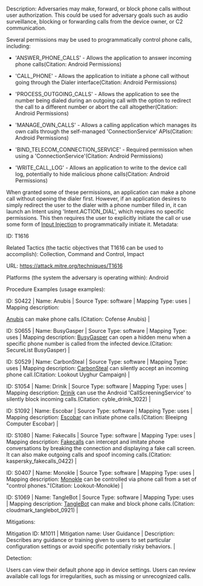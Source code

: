 Description: Adversaries may make, forward, or block phone calls without user authorization. This could be used for adversary goals such as audio surveillance, blocking or forwarding calls from the device owner, or C2 communication.

Several permissions may be used to programmatically control phone calls, including:

* 'ANSWER_PHONE_CALLS' - Allows the application to answer incoming phone calls(Citation: Android Permissions)

* 'CALL_PHONE' - Allows the application to initiate a phone call without going through the Dialer interface(Citation: Android Permissions)

* 'PROCESS_OUTGOING_CALLS' - Allows the application to see the number being dialed during an outgoing call with the option to redirect the call to a different number or abort the call altogether(Citation: Android Permissions)

* 'MANAGE_OWN_CALLS' - Allows a calling application which manages its own calls through the self-managed 'ConnectionService' APIs(Citation: Android Permissions)

* 'BIND_TELECOM_CONNECTION_SERVICE' - Required permission when using a 'ConnectionService'(Citation: Android Permissions)

* 'WRITE_CALL_LOG' - Allows an application to write to the device call log, potentially to hide malicious phone calls(Citation: Android Permissions)

When granted some of these permissions, an application can make a phone call without opening the dialer first. However, if an application desires to simply redirect the user to the dialer with a phone number filled in, it can launch an Intent using 'Intent.ACTION_DIAL', which requires no specific permissions. This then requires the user to explicitly initiate the call or use some form of [Input Injection](https://attack.mitre.org/techniques/T1516) to programmatically initiate it. Metadata:

ID: T1616

Related Tactics (the tactic objectives that T1616 can be used to accomplish): Collection, Command and Control, Impact

URL: https://attack.mitre.org/techniques/T1616

Platforms (the system the adversary is operating within): Android

Procedure Examples (usage examples):

ID: S0422 | Name: Anubis | Source Type: software | Mapping Type: uses | Mapping description:

[Anubis](https://attack.mitre.org/software/S0422) can make phone calls.(Citation: Cofense Anubis) |

ID: S0655 | Name: BusyGasper | Source Type: software | Mapping Type: uses | Mapping description: [BusyGasper](https://attack.mitre.org/software/S0655) can open a hidden menu when a specific phone number is called from the infected device.(Citation: SecureList BusyGasper) |

ID: S0529 | Name: CarbonSteal | Source Type: software | Mapping Type: uses | Mapping description: [CarbonSteal](https://attack.mitre.org/software/S0529) can silently accept an incoming phone call.(Citation: Lookout Uyghur Campaign) |

ID: S1054 | Name: Drinik | Source Type: software | Mapping Type: uses | Mapping description: [Drinik](https://attack.mitre.org/software/S1054) can use the Android 'CallScreeningService' to silently block incoming calls.(Citation: cyble_drinik_1022) |

ID: S1092 | Name: Escobar | Source Type: software | Mapping Type: uses | Mapping description: [Escobar](https://attack.mitre.org/software/S1092) can initiate phone calls.(Citation: Bleeipng Computer Escobar) |

ID: S1080 | Name: Fakecalls | Source Type: software | Mapping Type: uses | Mapping description: [Fakecalls](https://attack.mitre.org/software/S1080) can intercept and imitate phone conversations by breaking the connection and displaying a fake call screen. It can also make outgoing calls and spoof incoming calls.(Citation: kaspersky_fakecalls_0422) |

ID: S0407 | Name: Monokle | Source Type: software | Mapping Type: uses | Mapping description: [Monokle](https://attack.mitre.org/software/S0407) can be controlled via phone call from a set of "control phones."(Citation: Lookout-Monokle) |

ID: S1069 | Name: TangleBot | Source Type: software | Mapping Type: uses | Mapping description: [TangleBot](https://attack.mitre.org/software/S1069) can make and block phone calls.(Citation: cloudmark_tanglebot_0921) |

Mitigations:

Mitigation ID: M1011 | Mitigation name: User Guidance | Description: Describes any guidance or training given to users to set particular configuration settings or avoid specific potentially risky behaviors. |

Detection:

Users can view their default phone app in device settings. Users can review available call logs for irregularities, such as missing or unrecognized calls.